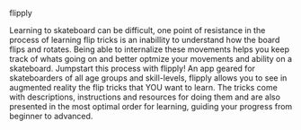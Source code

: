 flipply

Learning to skateboard can be difficult, one point of resistance in the process of learning flip tricks is an inabillity to understand how the board flips and rotates. Being able to internalize these movements helps you keep track of whats going on and better optmize your movements and ability on a skateboard. Jumpstart this process with flipply! An app geared for skateboarders of all age groups and skill-levels, flipply allows you to see in augmented reality the flip tricks that YOU want to learn. The tricks come with descriptions, instructions and resources for doing them and are also presented in the most optimal order for learning, guiding your progress from beginner to advanced.
